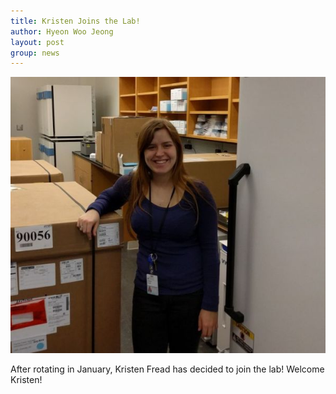 ```yaml
---
title: Kristen Joins the Lab!
author: Hyeon Woo Jeong
layout: post
group: news
---
```

 <img src="/static/img/news/Kristen_Joins.jpg" alt="Kristen Joins!" class="img-responsive">

After rotating in January, Kristen Fread has decided to join the lab!  Welcome Kristen!